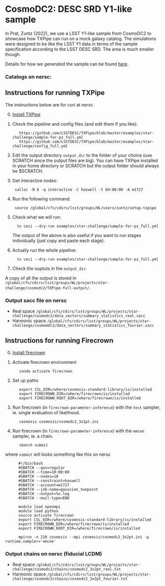 # CosmoDC2: DESC SRD Y1-like sample 

In Prat, Zuntz (2022), we use a LSST Y1-like sample from CosmoDC2 to showcase how TXPipe can run on a mock galaxy catalog. The simulations were designed to be like the LSST Y1 data in terms of the sample specification according to the LSST DESC SRD. The area is much smaller though.

Details for how we generated the sample can be found [here](https://github.com/LSSTDESC/star-challenge/tree/inference/cosmodc2-srd-sample/generation).

### Catalogs on nersc:

## Instructions for running TXPipe

The instructions below are for cori at nersc. 

0. [Install TXPipe](https://github.com/LSSTDESC/star-challenge/tree/inference#txpipe)

1. Check the pipeline and config files (and edit them if you like):

          https://github.com/LSSTDESC/TXPipe/blob/master/examples/star-challenge/sample-for-pz_full.yml
          https://github.com/LSSTDESC/TXPipe/blob/master/examples/star-challenge/config_full.yml

2. Edit the output directory `output_dir` to the folder of your choice (use SCRATCH since the output files are big). 
   You can have TXPipe installed in your home directory or SCRATCH but the output folder should always be $SCRATCH. 

3. Get interactive nodes:

        salloc -N 6 -q interactive -C haswell -t 04:00:00 -A m1727
  
4. Run the following command:

        source /global/cfs/cdirs/lsst/groups/WL/users/zuntz/setup-txpipe

5. Check what we will run:

         tx ceci --dry-run examples/star-challenge/sample-for-pz_full.yml

   The output of the above is also useful if you want to run stages individually (just copy and paste each stage).
    
6. Actually run the whole pipeline:

         tx ceci --dry-run examples/star-challenge/sample-for-pz_full.yml

7. Check the ouptuts in the `output_dir`. 

A copy of all the output is stored in `/global/cfs/cdirs/lsst/groups/WL/projects/star-challenge/cosmodc2/TXPipe-full-output/`. 


### Output sacc file on nersc

* Real space `/global/cfs/cdirs/lsst/groups/WL/projects/star-challenge/cosmodc2/data_vectors/summary_statistics_real.sacc`
* Harmonic space `/global/cfs/cdirs/lsst/groups/WL/projects/star-challenge/cosmomdc2/data_vectors/summary_statistics_fourier.sacc`

## Instructions for running Firecrown

0. [Install firecrown](https://github.com/LSSTDESC/star-challenge/tree/inference#firecrown)

1. Activate firecrown environment
          
          conda activate firecrown

2. Set up paths

          export CSL_DIR=/where/cosmosis-standard-library/is/installed
          export FIRECROWN_DIR=/where/firecrown/is/installed
          export FIRECROWN_ROOT_DIR=/where/firecrown/is/installed

3. Run firecrown (in `firecrown-parameter-inference`) with the `test` sampler, ie. single evaluation of likelihood. 

          cosmosis cosmosis/cosmodc2_3x2pt.ini

4. Run firecrown (in `firecrown-parameter-inference`) with the `emcee` sampler, ie. a chain. 

          sbatch submit

where `submit` will looks something like this on nersc

          #!/bin/bash                                                                   
          #SBATCH --qos=regular                                                              
          #SBATCH --time=10:00:00                                                             
          #SBATCH --nodes=10                                                               
          #SBATCH --constraint=haswell                                                          
          #SBATCH --account=m1727                                                             
          #SBATCH --job-name=gaussian_twopoint                                                      
          #SBATCH --output=%x.log                                                             
          #SBATCH --mail-type=END
          
          module load openmpi
          module load python
          source activate firecrown
          export CSL_DIR=/where/cosmosis-standard-library/is/installed
          export FIRECROWN_DIR=/where/firecrown/is/installed
          export FIRECROWN_ROOT_DIR=/where/firecrown/is/installed

          mpirun -n 210 cosmosis --mpi cosmosis/cosmodc2_3x2pt.ini -p  runtime.sampler='emcee'


### Output chains on nersc (fiducial LCDM)

* Real space `/global/cfs/cdirs/lsst/groups/WL/projects/star-challenge/cosmodc2/chains/cosmodc2_3x2pt_real.txt`
* Harmonic space `/global/cfs/cdirs/lsst/groups/WL/projects/star-challenge/cosmodc2/chains/cosmodc2_3x2pt_fourier.txt`



